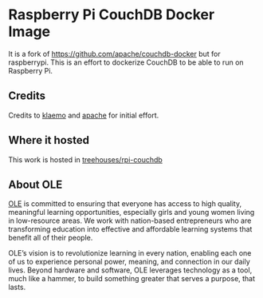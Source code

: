 # Raspberry Pi CouchDB Docker Image
It is a fork of https://github.com/apache/couchdb-docker but for raspberrypi.
This is an effort to dockerize CouchDB to be able to run on Raspberry Pi.

## Credits
Credits to [klaemo](https://github.com/klaemo) and [apache](https://github.com/apache/couchdb-docker) for initial effort.

## Where it hosted

This work is hosted in [treehouses/rpi-couchdb](https://hub.docker.com/r/treehouses/rpi-couchdb/tags/)

## About OLE
[OLE](https://www.ole.org/) is committed to ensuring that everyone has access to high quality, meaningful learning opportunities, especially girls and young women living in low-resource areas. We work with nation-based entrepreneurs who are transforming education into effective and affordable learning systems that benefit all of their people.

OLE’s vision is to revolutionize learning in every nation, enabling each one of us to experience personal power, meaning, and connection in our daily lives.  Beyond hardware and software, OLE leverages technology as a tool, much like a hammer, to build something greater that serves a purpose, that lasts.
